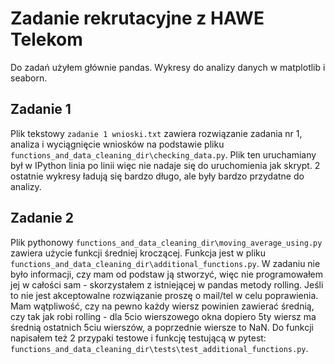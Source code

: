 # Zadanie rekrutacyjne z HAWE Telekom

Do zadań użyłem głównie pandas. Wykresy do analizy danych w matplotlib i seaborn.

## Zadanie 1
Plik tekstowy `zadanie 1 wnioski.txt` zawiera rozwiązanie zadania nr 1, analiza i wyciągnięcie wniosków na podstawie pliku `functions_and_data_cleaning_dir\checking_data.py`. Plik ten uruchamiany był w IPython linia po linii więc nie nadaje się do uruchomienia jak skrypt. 2 ostatnie wykresy ładują się bardzo długo, ale były bardzo przydatne do analizy.

## Zadanie 2
Plik pythonowy `functions_and_data_cleaning_dir\moving_average_using.py` zawiera użycie funkcji średniej kroczącej. Funkcja jest w pliku `functions_and_data_cleaning_dir\additional_functions.py`. W zadaniu nie było informacji, czy mam od podstaw ją stworzyć, więc nie programowałem jej w całości sam - skorzystałem z istniejącej w pandas metody rolling. Jeśli to nie jest akceptowalne rozwiązanie proszę o mail/tel w celu poprawienia. Mam wątpliwość, czy na pewno każdy wiersz powinien zawierać średnią, czy tak jak robi rolling - dla 5cio wierszowego okna dopiero 5ty wiersz ma średnią ostatnich 5ciu wierszów, a poprzednie wiersze to NaN. Do funkcji napisałem też 2 przypaki testowe i funkcję testującą w pytest: `functions_and_data_cleaning_dir\tests\test_additional_functions.py`.
